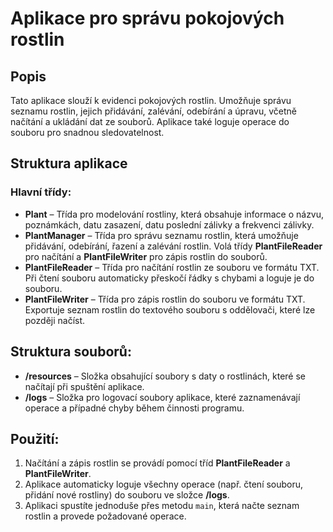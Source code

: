 # Aplikace pro správu pokojových rostlin

## Popis
Tato aplikace slouží k evidenci pokojových rostlin. Umožňuje správu seznamu rostlin, jejich přidávání, zalévání, odebírání a úpravu, včetně načítání a ukládání dat ze souborů. Aplikace také loguje operace do souboru pro snadnou sledovatelnost.

## Struktura aplikace

### Hlavní třídy:
- **Plant** – Třída pro modelování rostliny, která obsahuje informace o názvu, poznámkách, datu zasazení, datu poslední zálivky a frekvenci zálivky.
- **PlantManager** – Třída pro správu seznamu rostlin, která umožňuje přidávání, odebírání, řazení a zalévání rostlin. Volá třídy **PlantFileReader** pro načítání a **PlantFileWriter** pro zápis rostlin do souborů.
- **PlantFileReader** – Třída pro načítání rostlin ze souboru ve formátu TXT. Při čtení souboru automaticky přeskočí řádky s chybami a loguje je do souboru.
- **PlantFileWriter** – Třída pro zápis rostlin do souboru ve formátu TXT. Exportuje seznam rostlin do textového souboru s oddělovači, které lze později načíst.

## Struktura souborů:
- **/resources** – Složka obsahující soubory s daty o rostlinách, které se načítají při spuštění aplikace.
- **/logs** – Složka pro logovací soubory aplikace, které zaznamenávají operace a případné chyby během činnosti programu.

## Použití:
1. Načítání a zápis rostlin se provádí pomocí tříd **PlantFileReader** a **PlantFileWriter**.
2. Aplikace automaticky loguje všechny operace (např. čtení souboru, přidání nové rostliny) do souboru ve složce **/logs**.
3. Aplikaci spustíte jednoduše přes metodu `main`, která načte seznam rostlin a provede požadované operace.
